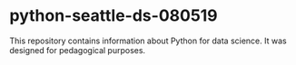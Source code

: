 # python-seattle-ds-080519

This repository contains information about Python for data science. It was designed for pedagogical purposes.
